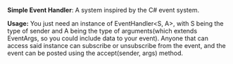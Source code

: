 **Simple Event Handler**:
A system inspired by the C# event system.

**Usage:**
You just need an instance of EventHandler<S, A>, with S being the type of sender and A being the type of arguments(which extends EventArgs, so you could include data to your event).
Anyone that can access said instance can subscribe or unsubscribe from the event, and the event can be posted using the accept(sender, args) method.
